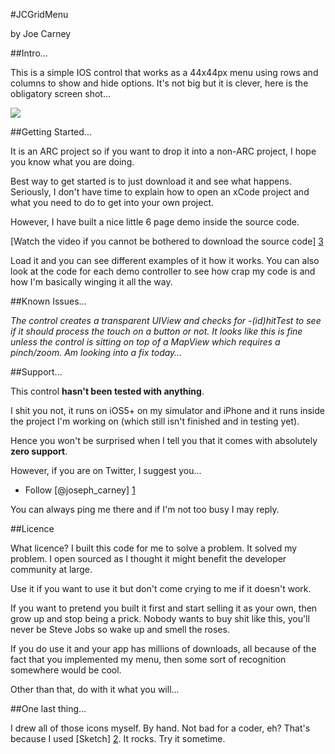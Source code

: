 
#JCGridMenu

by Joe Carney


##Intro...

This is a simple IOS control that works as a 44x44px menu using rows and columns to show and hide options.  It's not big but it is clever, here is the obligatory screen shot...

![](https://dl.dropbox.com/u/2797263/Github/jcgridmenu.jpg)

##Getting Started...

It is an ARC project so if you want to drop it into a non-ARC project, I hope you know what you are doing.  

Best way to get started is to just download it and see what happens.    Seriously, I don't have time to explain how to open an xCode project and what you need to do to get into your own project.

However, I have built a nice little 6 page demo inside the source code.  

[Watch the video if you cannot be bothered to download the source code] [3]


Load it and you can see different examples of it how it works.  You can also look at the code for each demo controller to see how crap my code is and how I'm basically winging it all the way.

##Known Issues…

*The control creates a transparent UIView and checks for -(id)hitTest to see if it should process the touch on a button or not.  It looks like this is fine unless the control is sitting on top of a MapView which requires a pinch/zoom.  Am looking into a fix today…*

##Support...

This control **hasn't been tested with anything**.  

I shit you not, it runs on iOS5+ on my simulator and iPhone and it runs inside the project I'm working on (which still isn't finished and in testing yet).

Hence you won't be surprised when I tell you that it comes with absolutely **zero support**.  

However, if you are on Twitter, I suggest you...

* Follow [@joseph_carney] [1]

You can always ping me there and if I'm not too busy I may reply.

##Licence

What licence?  I built this code for me to solve a problem. It solved my problem.  I open sourced as I thought it might benefit the developer community at large.

Use it if you want to use it but don't come crying to me if it doesn't work.  

If you want to pretend you built it first and start selling it as your own, then grow up and stop being a prick.  Nobody wants to buy shit like this, you'll never be Steve Jobs so wake up and smell the roses.

If you do use it and your app has millions of downloads, all because of the fact that you implemented my menu, then some sort of recognition somewhere would be cool.

Other than that, do with it what you will... 

##One last thing…

I drew all of those icons myself.  By hand.  Not bad for a coder, eh? That's because I used [Sketch] [2].  It rocks. Try it sometime.


[1]: http://twitter.com/joseph_carney        "@joseph_carney"
[2]: http://www.bohemiancoding.com/sketch/        "Sketch"
[3]: https://dl.dropbox.com/u/2797263/Github/jcgridmenu.mov "Demo Video"